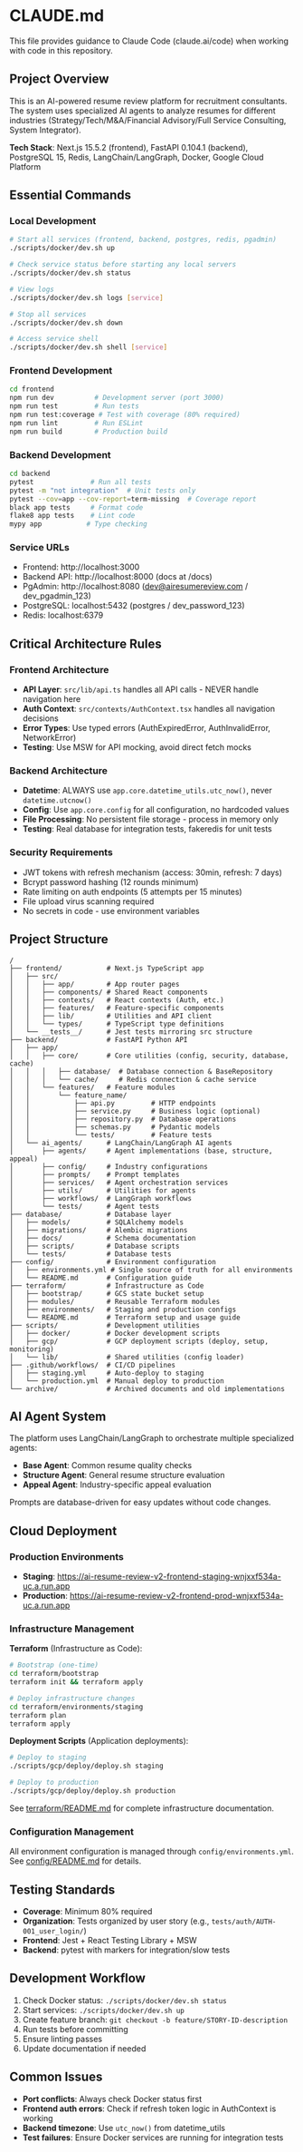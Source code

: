 # CLAUDE.md

This file provides guidance to Claude Code (claude.ai/code) when working with code in this repository.

## Project Overview

This is an AI-powered resume review platform for recruitment consultants. The system uses specialized AI agents to analyze resumes for different industries (Strategy/Tech/M&A/Financial Advisory/Full Service Consulting, System Integrator).

**Tech Stack**: Next.js 15.5.2 (frontend), FastAPI 0.104.1 (backend), PostgreSQL 15, Redis, LangChain/LangGraph, Docker, Google Cloud Platform

## Essential Commands

### Local Development
```bash
# Start all services (frontend, backend, postgres, redis, pgadmin)
./scripts/docker/dev.sh up

# Check service status before starting any local servers
./scripts/docker/dev.sh status

# View logs
./scripts/docker/dev.sh logs [service]

# Stop all services
./scripts/docker/dev.sh down

# Access service shell
./scripts/docker/dev.sh shell [service]
```

### Frontend Development
```bash
cd frontend
npm run dev          # Development server (port 3000)
npm run test         # Run tests
npm run test:coverage # Test with coverage (80% required)
npm run lint         # Run ESLint
npm run build        # Production build
```

### Backend Development
```bash
cd backend
pytest              # Run all tests
pytest -m "not integration"  # Unit tests only
pytest --cov=app --cov-report=term-missing  # Coverage report
black app tests     # Format code
flake8 app tests    # Lint code
mypy app           # Type checking
```

### Service URLs
- Frontend: http://localhost:3000
- Backend API: http://localhost:8000 (docs at /docs)
- PgAdmin: http://localhost:8080 (dev@airesumereview.com / dev_pgadmin_123)
- PostgreSQL: localhost:5432 (postgres / dev_password_123)
- Redis: localhost:6379

## Critical Architecture Rules

### Frontend Architecture
- **API Layer**: `src/lib/api.ts` handles all API calls - NEVER handle navigation here
- **Auth Context**: `src/contexts/AuthContext.tsx` handles all navigation decisions
- **Error Types**: Use typed errors (AuthExpiredError, AuthInvalidError, NetworkError)
- **Testing**: Use MSW for API mocking, avoid direct fetch mocks

### Backend Architecture
- **Datetime**: ALWAYS use `app.core.datetime_utils.utc_now()`, never `datetime.utcnow()`
- **Config**: Use `app.core.config` for all configuration, no hardcoded values
- **File Processing**: No persistent file storage - process in memory only
- **Testing**: Real database for integration tests, fakeredis for unit tests

### Security Requirements
- JWT tokens with refresh mechanism (access: 30min, refresh: 7 days)
- Bcrypt password hashing (12 rounds minimum)
- Rate limiting on auth endpoints (5 attempts per 15 minutes)
- File upload virus scanning required
- No secrets in code - use environment variables

## Project Structure

```
/
├── frontend/           # Next.js TypeScript app
│   ├── src/
│   │   ├── app/        # App router pages
│   │   ├── components/ # Shared React components
│   │   ├── contexts/   # React contexts (Auth, etc.)
│   │   ├── features/   # Feature-specific components
│   │   ├── lib/        # Utilities and API client
│   │   └── types/      # TypeScript type definitions
│   └── __tests__/      # Jest tests mirroring src structure
├── backend/            # FastAPI Python API
│   ├── app/
│   │   ├── core/       # Core utilities (config, security, database, cache)
│   │   │   ├── database/  # Database connection & BaseRepository
│   │   │   └── cache/     # Redis connection & cache service
│   │   └── features/   # Feature modules
│   │       └── feature_name/
│   │           ├── api.py         # HTTP endpoints
│   │           ├── service.py     # Business logic (optional)
│   │           ├── repository.py  # Database operations
│   │           ├── schemas.py     # Pydantic models
│   │           └── tests/         # Feature tests
│   └── ai_agents/      # LangChain/LangGraph AI agents
│       ├── agents/     # Agent implementations (base, structure, appeal)
│       ├── config/     # Industry configurations
│       ├── prompts/    # Prompt templates
│       ├── services/   # Agent orchestration services
│       ├── utils/      # Utilities for agents
│       ├── workflows/  # LangGraph workflows
│       └── tests/      # Agent tests
├── database/           # Database layer
│   ├── models/         # SQLAlchemy models
│   ├── migrations/     # Alembic migrations
│   ├── docs/           # Schema documentation
│   ├── scripts/        # Database scripts
│   └── tests/          # Database tests
├── config/             # Environment configuration
│   ├── environments.yml # Single source of truth for all environments
│   └── README.md       # Configuration guide
├── terraform/          # Infrastructure as Code
│   ├── bootstrap/      # GCS state bucket setup
│   ├── modules/        # Reusable Terraform modules
│   ├── environments/   # Staging and production configs
│   └── README.md       # Terraform setup and usage guide
├── scripts/            # Development utilities
│   ├── docker/         # Docker development scripts
│   ├── gcp/            # GCP deployment scripts (deploy, setup, monitoring)
│   └── lib/            # Shared utilities (config loader)
├── .github/workflows/  # CI/CD pipelines
│   ├── staging.yml     # Auto-deploy to staging
│   └── production.yml  # Manual deploy to production
└── archive/            # Archived documents and old implementations
```

## AI Agent System

The platform uses LangChain/LangGraph to orchestrate multiple specialized agents:
- **Base Agent**: Common resume quality checks
- **Structure Agent**: General resume structure evaluation
- **Appeal Agent**: Industry-specific appeal evaluation

Prompts are database-driven for easy updates without code changes.

## Cloud Deployment

### Production Environments
- **Staging**: https://ai-resume-review-v2-frontend-staging-wnjxxf534a-uc.a.run.app
- **Production**: https://ai-resume-review-v2-frontend-prod-wnjxxf534a-uc.a.run.app

### Infrastructure Management

**Terraform** (Infrastructure as Code):
```bash
# Bootstrap (one-time)
cd terraform/bootstrap
terraform init && terraform apply

# Deploy infrastructure changes
cd terraform/environments/staging
terraform plan
terraform apply
```

**Deployment Scripts** (Application deployments):
```bash
# Deploy to staging
./scripts/gcp/deploy/deploy.sh staging

# Deploy to production
./scripts/gcp/deploy/deploy.sh production
```

See [terraform/README.md](terraform/README.md) for complete infrastructure documentation.

### Configuration Management
All environment configuration is managed through `config/environments.yml`. See [config/README.md](config/README.md) for details.

## Testing Standards

- **Coverage**: Minimum 80% required
- **Organization**: Tests organized by user story (e.g., `tests/auth/AUTH-001_user_login/`)
- **Frontend**: Jest + React Testing Library + MSW
- **Backend**: pytest with markers for integration/slow tests

## Development Workflow

1. Check Docker status: `./scripts/docker/dev.sh status`
2. Start services: `./scripts/docker/dev.sh up`
3. Create feature branch: `git checkout -b feature/STORY-ID-description`
4. Run tests before committing
5. Ensure linting passes
6. Update documentation if needed

## Common Issues

- **Port conflicts**: Always check Docker status first
- **Frontend auth errors**: Check if refresh token logic in AuthContext is working
- **Backend timezone**: Use `utc_now()` from datetime_utils
- **Test failures**: Ensure Docker services are running for integration tests